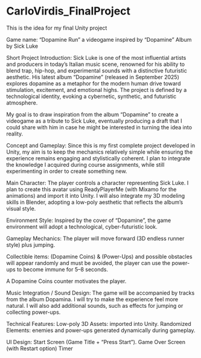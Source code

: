 # CarloVirdis_FinalProject
This is the idea for my final Unity project

Game name: “Dopamine Run”
 a videogame inspired by “Dopamine” Album by Sick Luke

Short Project Introduction:
 Sick Luke is one of the most influential artists and producers in today’s Italian music scene, 
 renowned for his ability to blend trap, hip-hop, and experimental sounds with a distinctive futuristic aesthetic.
 His latest album “Dopamine” (released in September 2025) explores dopamine as a metaphor for the modern human drive toward stimulation, excitement, and emotional highs.
 The project is defined by a technological identity, evoking a cybernetic, synthetic, and futuristic atmosphere.

 My goal is to draw inspiration from the album “Dopamine” to create a videogame as a tribute to Sick Luke, 
 eventually producing a draft that I could share with him in case he might be interested in turning the idea into reality.

Concept and Gameplay:
 Since this is my first complete project developed in Unity, my aim is to keep the mechanics relatively simple while ensuring the experience remains engaging and  stylistically coherent.
 I plan to integrate the knowledge I acquired during course assignments, while   still experimenting in order to create something new.

Main Character:
 The player controls a character representing Sick Luke. 
 I plan to create this avatar using ReadyPlayerMe (with Mixamo for the animations) and import it into Unity.
 I will also integrate my 3D modeling skills in Blender, adopting a low-poly aesthetic that reflects the album’s visual style.

Environment Style:
 Inspired by the cover of “Dopamine”, the game environment will adopt a technological, cyber-futuristic look.

Gameplay Mechanics:
The player will move forward (3D endless runner style) plus jumping.


Collectible items: 
 (Dopamine Coins) & (Power-Ups) and possible obstacles will appear randomly and must be avoided, the player can use the power-ups to become immune for 5–8 seconds.
  
A Dopamine Coins counter motivates the player.


Music Integration / Sound Design:
 The game will be accompanied by tracks from the album Dopamina.
 I will try to make the experience feel more natural. I will also add additional sounds, such as effects for jumping or collecting power-ups.

Technical Features: 
 Low-poly 3D Assets: imported into Unity.
 Randomized Elements: enemies and power-ups generated dynamically during gameplay.

UI Design:
 Start Screen (Game Title + “Press Start”). 
 Game Over Screen (with Restart option)
 Timer

